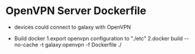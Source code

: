 # OpenVPN Server Dockerfile

* devices could connect to galaxy with OpenVPN
       
* Build docker
    1.export openvpn configuration to "./etc"
    2.docker build --no-cache -t galaxy:openvpn -f Dockerfile ./

